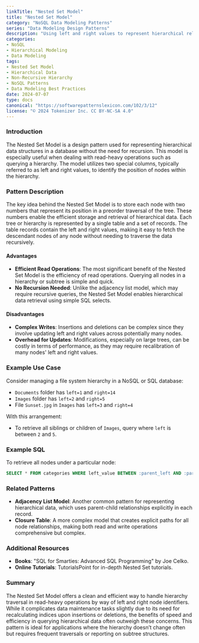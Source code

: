 ```yaml
---
linkTitle: "Nested Set Model"
title: "Nested Set Model"
category: "NoSQL Data Modeling Patterns"
series: "Data Modeling Design Patterns"
description: "Using left and right values to represent hierarchical relationships without recursion."
categories:
- NoSQL
- Hierarchical Modeling
- Data Modeling
tags:
- Nested Set Model
- Hierarchical Data
- Non-Recursive Hierarchy
- NoSQL Patterns
- Data Modeling Best Practices
date: 2024-07-07
type: docs
canonical: "https://softwarepatternslexicon.com/102/3/12"
license: "© 2024 Tokenizer Inc. CC BY-NC-SA 4.0"
---
```


### Introduction

The Nested Set Model is a design pattern used for representing hierarchical data structures in a database without the need for recursion. This model is especially useful when dealing with read-heavy operations such as querying a hierarchy. The model utilizes two special columns, typically referred to as left and right values, to identify the position of nodes within the hierarchy. 

### Pattern Description

The key idea behind the Nested Set Model is to store each node with two numbers that represent its position in a preorder traversal of the tree. These numbers enable the efficient storage and retrieval of hierarchical data. Each tree or hierarchy is represented by a single table and a set of records. The table records contain the left and right values, making it easy to fetch the descendant nodes of any node without needing to traverse the data recursively.

#### Advantages

- **Efficient Read Operations**: The most significant benefit of the Nested Set Model is the efficiency of read operations. Querying all nodes in a hierarchy or subtree is simple and quick.
- **No Recursion Needed**: Unlike the adjacency list model, which may require recursive queries, the Nested Set Model enables hierarchical data retrieval using simple SQL selects.

#### Disadvantages

- **Complex Writes**: Insertions and deletions can be complex since they involve updating left and right values across potentially many nodes.
- **Overhead for Updates**: Modifications, especially on large trees, can be costly in terms of performance, as they may require recalibration of many nodes' left and right values.

### Example Use Case

Consider managing a file system hierarchy in a NoSQL or SQL database:

- `Documents` folder has `left=1` and `right=14`
- `Images` folder has `left=2` and `right=5`
- File `Sunset.jpg` in `Images` has `left=3` and `right=4`

With this arrangement:
- To retrieve all siblings or children of `Images`, query where `left` is between `2` and `5`.

### Example SQL

To retrieve all nodes under a particular node:
```sql
SELECT * FROM categories WHERE left_value BETWEEN :parent_left AND :parent_right ORDER BY left_value;
```

### Related Patterns

- **Adjacency List Model**: Another common pattern for representing hierarchical data, which uses parent-child relationships explicitly in each record.
- **Closure Table**: A more complex model that creates explicit paths for all node relationships, making both read and write operations comprehensive but complex.

### Additional Resources

- **Books**: "SQL for Smarties: Advanced SQL Programming" by Joe Celko.
- **Online Tutorials**: TutorialsPoint for in-depth Nested Set tutorials.

### Summary

The Nested Set Model offers a clean and efficient way to handle hierarchy traversal in read-heavy operations by way of left and right node identifiers. While it complicates data maintenance tasks slightly due to its need for recalculating indices upon insertions or deletions, the benefits of speed and efficiency in querying hierarchical data often outweigh these concerns. This pattern is ideal for applications where the hierarchy doesn’t change often but requires frequent traversals or reporting on subtree structures.
